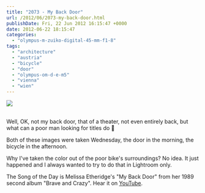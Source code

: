 ```yaml
---
title: "2073 - My Back Door"
url: /2012/06/2073-my-back-door.html
publishDate: Fri, 22 Jun 2012 16:15:47 +0000
date: 2012-06-22 18:15:47
categories: 
  - "olympus-m-zuiko-digital-45-mm-f1-8"
tags: 
  - "architecture"
  - "austria"
  - "bicycle"
  - "door"
  - "olympus-om-d-e-m5"
  - "vienna"
  - "wien"
---
```

<div class="container">
<div class="center"><a target="_blank" href="https://d25zfm9zpd7gm5.cloudfront.net/1200x1200/2012/20120620_080639_lr.jpg"><img src="https://d25zfm9zpd7gm5.cloudfront.net/0600x0600/2012/20120620_080639_lr.jpg" /></a></div>
</div>
<br />

Well, OK, not my back door, that of a theater, not even entirely back, but what can a poor man looking for titles do 🙂

<a target="_blank" href="https://d25zfm9zpd7gm5.cloudfront.net/1200x1200/2012/20120620_165049_lr.jpg"><img style="margin: 0pt 0px 0pt 10px; float: right;" src="https://d25zfm9zpd7gm5.cloudfront.net/0150x0150/2012/20120620_165049_lr.jpg" alt="" border="0" /></a> Both of these images were taken Wednesday, the door in the morning, the bicycle in the afternoon.

 Why I've taken the color out of the poor bike's surroundings? No idea. It just happened and I always wanted to try to do that in Lightroom only.

The Song of the Day is Melissa Etheridge's "My Back Door" from her 1989 second album "Brave and Crazy". Hear it on <a href="http://www.youtube.com/watch?v=pst0aw8qe6Y" target="_blank">YouTube</a>.
